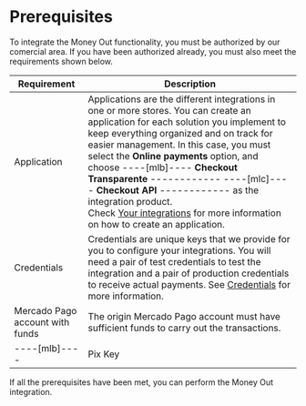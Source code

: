 # Prerequisites

To integrate the Money Out functionality, you must be authorized by our comercial area. If you have been authorized already, you must also meet the requirements shown below.

| Requirement | Description |
|---|---|
| Application | Applications are the different integrations in one or more stores. You can create an application for each solution you implement to keep everything organized and on track for easier management. In this case, you must select the **Online payments** option, and choose ----[mlb]---- **Checkout Transparente** ------------ ----[mlc]---- **Checkout API** ------------ as the integration product. <br> Check [Your integrations](/developers/en/docs/money-out/additional-content/your-integrations/introduction) for more information on how to create an application. |
| Credentials | Credentials are unique keys that we provide for you to configure your integrations. You will need a pair of test credentials to test the integration and a pair of production credentials to receive actual payments. See [Credentials](/developers/en/docs/money-out/additional-content/your-integrations/credentials) for more information. |
| Mercado Pago account with funds | The origin Mercado Pago account must have sufficient funds to carry out the transactions. |
----[mlb]---- | Pix Key | In order to integrate Money Out, you must have your keys registered. If you haven't already, [click here](https://www.youtube.com/watch?v=60tApKYVnkA) for more information on how to register them. | ------------

If all the prerequisites have been met, you can perform the Money Out  integration.
